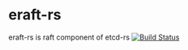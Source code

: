 # eraft-rs
eraft-rs is raft component of etcd-rs [![Build Status](https://travis-ci.org/laohanlinux/eraft-rs.svg?branch=master)](https://travis-ci.org/laohanlinux/eraft-rs)
